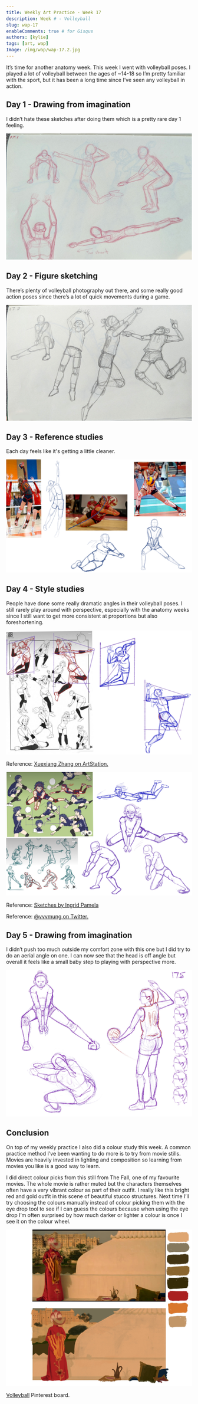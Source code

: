 ```yaml
---
title: Weekly Art Practice - Week 17
description: Week # - Volleyball
slug: wap-17
enableComments: true # for Gisqus
authors: [kylie]
tags: [art, wap]
Image: /img/wap/wap-17.2.jpg
---
```


It’s time for another anatomy week. This week I went with volleyball poses. I played a lot of volleyball between the ages of ~14-18 so I’m pretty familiar with the sport, but it has been a long time since I’ve seen any volleyball in action.

<!--truncate-->

## Day 1 - Drawing from imagination

I didn’t hate these sketches after doing them which is a pretty rare day 1 feeling.

![](/img/wap/wap-17.1.jpg)

## Day 2 - Figure sketching

There’s plenty of volleyball photography out there, and some really good action poses since there’s a lot of quick movements during a game.

![Quick hand sketches using references](/img/wap/wap-17.2.jpg)

## Day 3 - Reference studies

Each day feels like it's getting a little cleaner.

![](/img/wap/wap-17.3.jpg)

## Day 4 - Style studies

People have done some really dramatic angles in their volleyball poses. I still rarely play around with perspective, especially with the anatomy weeks since I still want to get more consistent at proportions but also foreshortening.

![](/img/wap/wap-17.4.1.jpg)

Reference: [Xuexiang Zhang on ArtStation.](https://www.artstation.com/artwork/Ka26oB)

![](/img/wap/wap-17.4.2.jpg)

Reference: [Sketches by Ingrid Pamela](https://www.ingridpamela.com/sketches)

Reference: [@vvvmung on Twitter.](https://twitter.com/vvvmung/status/1374725039589785607)


## Day 5 - Drawing from imagination

I didn’t push too much outside my comfort zone with this one but I did try to do an aerial angle on one. I can now see that the head is off angle but overall it feels like a small baby step to playing with perspective more.

![](/img/wap/wap-17.5.jpg)

## Conclusion

On top of my weekly practice I also did a colour study this week. A common practice method I’ve been wanting to do more is to try from movie stills. Movies are heavily invested in lighting and composition so learning from movies you like is a good way to learn.

I did direct colour picks from this still from The Fall, one of my favourite movies. The whole movie is rather muted but the characters themselves often have a very vibrant colour as part of their outfit. I really like this bright red and gold outfit in this scene of beautiful stucco structures. Next time I’ll try choosing the colours manually instead of colour picking them with the eye drop tool to see if I can guess the colours because when using the eye drop I’m often surprised by how much darker or lighter a colour is once I see it on the colour wheel.

![](/img/artwork/fall-colours1.jpg)

[Volleyball](https://www.pinterest.ca/maeanu3639/wap-vollyball/) Pinterest board.
